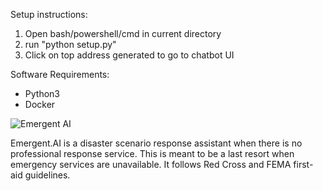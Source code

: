 Setup instructions:

1. Open bash/powershell/cmd in current directory
2. run "python setup.py"
3. Click on top address generated to go to chatbot UI

Software Requirements:
- Python3
- Docker


![Emergent AI](https://github.com/user-attachments/assets/0c899c3a-af67-4479-a307-aae71d06b5ca)

Emergent.AI is a disaster scenario response assistant when there is no professional response service. This is meant to be a last resort when emergency services are unavailable. It follows Red Cross and FEMA first-aid guidelines.

